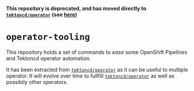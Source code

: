 **This repository is deprecated, and has moved directly to [`tektoncd/operator`] (see [here](https://github.com/tektoncd/operator/tree/main/cmd/tool))**

# `operator-tooling`

This repository holds a set of commands to *ease* some OpenShift
Pipelines and Tektoncd operator automation.

It has been extracted from [`tektoncd/operator`] as it can be useful
to multiple operator. It will evolve over time to fullfill [`tektoncd/operator`] 
as well as possibily other operators.

[`tektoncd/operator`]: https://github.com/tektoncd/operator
